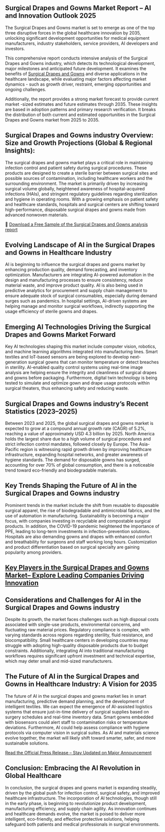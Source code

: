 ## Surgical Drapes and Gowns Market Report – AI and Innovation Outlook 2025

The Surgical Drapes and Gowns market is set to emerge as one of the top three disruptive forces in the global healthcare innovation by 2035, unlocking significant development opportunities for medical equipment manufacturers, industry stakeholders, service providers, AI developers and investors.

This comprehensive report conducts intensive analysis of the Surgical Drapes and Gowns industry, which detects its technological development, major milestones and anticipated future development. It examines the benefits of [Surgical Drapes and Gowns](https://www.marketresearchfuture.com/reports/surgical-drapes-and-gowns-market-7122) and diverse applications in the healthcare landscape, while evaluating major factors affecting market dynamics - such as growth driver, restraint, emerging opportunities and ongoing challenges.

Additionally, the report provides a strong market forecast to provide current market -sized estimates and future estimates through 2035. These insights are based in adoption patterns and primary research verification. It breaks the distribution of both current and estimated opportunities in the Surgical Drapes and Gowns market from 2025 to 2035.

## Surgical Drapes and Gowns industry Overview: Size and Growth Projections (Global & Regional Insights):

The surgical drapes and gowns market plays a critical role in maintaining infection control and patient safety during surgical procedures. These products are designed to create a sterile barrier between surgical sites and possible sources of contamination, including healthcare workers and the surrounding environment. The market is primarily driven by increasing surgical volume globally, heightened awareness of hospital-acquired infections (HAIs), and stringent regulatory guidelines regarding sterilization and hygiene in operating rooms. With a growing emphasis on patient safety and healthcare standards, hospitals and surgical centers are shifting toward high-performance, disposable surgical drapes and gowns made from advanced nonwoven materials.

🎯 [Download a Free Sample of the Surgical Drapes and Gowns analysis report](https://www.marketresearchfuture.com/sample_request/7122)

## Evolving Landscape of AI in the Surgical Drapes and Gowns in Healthcare Industry

AI is beginning to influence the surgical drapes and gowns market by enhancing production quality, demand forecasting, and inventory optimization. Manufacturers are integrating AI-powered automation in the design and manufacturing processes to ensure consistency, reduce material waste, and improve product quality. AI is also being used in predictive analytics for procurement and supply chain management to ensure adequate stock of surgical consumables, especially during demand surges such as pandemics. In hospital settings, AI-driven systems are helping manage and monitor surgical workflows, indirectly supporting the usage efficiency of sterile gowns and drapes.

## Emerging AI Technologies Driving the Surgical Drapes and Gowns Market Forward

Key AI technologies shaping this market include computer vision, robotics, and machine learning algorithms integrated into manufacturing lines. Smart textiles and IoT-based sensors are being explored to develop next-generation surgical gowns that can monitor temperature or detect breaches in sterility. AI-enabled quality control systems using real-time image analysis are helping ensure the integrity and cleanliness of surgical drapes and gowns before packaging. Furthermore, digital twin technology is being tested to simulate and optimize gown and drape usage protocols within surgical theaters, thus enhancing safety and reducing waste.

## Surgical Drapes and Gowns industry’s Recent Statistics (2023–2025)

Between 2023 and 2025, the global surgical drapes and gowns market is expected to grow at a compound annual growth rate (CAGR) of 5.2%, reaching a value of approximately USD 4.3 billion by 2025. North America holds the largest share due to a high volume of surgical procedures and strict infection control mandates, followed closely by Europe. The Asia-Pacific region is witnessing rapid growth driven by improving healthcare infrastructure, expanding hospital networks, and greater awareness of hygiene standards. The demand for disposable gowns has surged, accounting for over 70% of global consumption, and there is a noticeable trend toward eco-friendly and biodegradable materials.

## Key Trends Shaping the Future of AI in the Surgical Drapes and Gowns industry

Prominent trends in the market include the shift from reusable to disposable surgical apparel, the rise of biodegradable and antimicrobial fabrics, and the use of automation in manufacturing. Sustainability is becoming a major focus, with companies investing in recyclable and compostable surgical products. In addition, the COVID-19 pandemic heightened the importance of PPE, leading to long-term investments in infection-prevention solutions. Hospitals are also demanding gowns and drapes with enhanced comfort and breathability for surgeons and staff working long hours. Customization and product differentiation based on surgical specialty are gaining popularity among providers.

## [Key Players in the Surgical Drapes and Gowns Market– Explore Leading Companies Driving Innovation](https://www.marketresearchfuture.com/reports/surgical-drapes-and-gowns-market/companies)

## Considerations and Challenges for AI in the Surgical Drapes and Gowns industry

Despite its growth, the market faces challenges such as high disposal costs associated with single-use products, environmental concerns, and fluctuating raw material prices. Regulatory compliance is complex, with varying standards across regions regarding sterility, fluid resistance, and biocompatibility. Small healthcare centers in developing countries may struggle with adopting high-quality disposable products due to budget constraints. Additionally, integrating AI into traditional manufacturing workflows requires significant upfront investment and technical expertise, which may deter small and mid-sized manufacturers.

## The Future of AI in the Surgical Drapes and Gowns in Healthcare Industry: A Vision for 2035

The future of AI in the surgical drapes and gowns market lies in smart manufacturing, predictive demand planning, and the development of intelligent textiles. We can expect the emergence of AI-assisted logistics systems that ensure just-in-time delivery of surgical supplies based on surgery schedules and real-time inventory data. Smart gowns embedded with biosensors could alert staff to contamination risks or temperature deviations. Furthermore, AI could help assess compliance with hygiene protocols via computer vision in surgical suites. As AI and materials science evolve together, the market will likely shift toward smarter, safer, and more sustainable solutions.

[Read the Official Press Release – Stay Updated on Major Announcement](https://www.marketresearchfuture.com/press-release/surgical-drapes-and-gowns-market)

## Conclusion: Embracing the AI Revolution in Global Healthcare

In conclusion, the surgical drapes and gowns market is expanding steadily, driven by the global push for infection control, surgical safety, and improved healthcare infrastructure. The incorporation of AI technologies, though still in the early phase, is beginning to revolutionize product development, manufacturing efficiency, and supply chain agility. As innovation continues and healthcare demands evolve, the market is poised to deliver more intelligent, eco-friendly, and effective protective solutions, helping safeguard both patients and medical professionals in surgical environments. 
